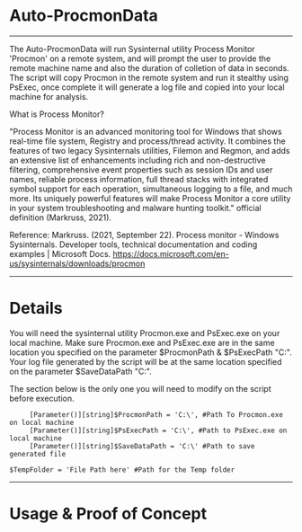 # Auto-ProcmonData
---------------------------------

The Auto-ProcmonData will run Sysinternal utility Process Monitor 'Procmon' on a remote system, 
and will prompt the user to provide the remote machine name and also the duration of colletion of data in seconds.
The script will copy Procmon in the remote system and run it stealthy using PsExec,
once complete it will generate a log file and copied into your local machine for analysis.

What is Process Monitor?

"Process Monitor is an advanced monitoring tool for Windows that shows real-time file system, Registry and process/thread activity. It combines the features of two legacy Sysinternals utilities, Filemon and Regmon, and adds an extensive list of enhancements including rich and non-destructive filtering, comprehensive event properties such as session IDs and user names, reliable process information, full thread stacks with integrated symbol support for each operation, simultaneous logging to a file, and much more. Its uniquely powerful features will make Process Monitor a core utility in your system troubleshooting and malware hunting toolkit." official definition (Markruss, 2021).

Reference:
Markruss. (2021, September 22). Process monitor - Windows Sysinternals. Developer tools, technical documentation and coding examples | Microsoft Docs. https://docs.microsoft.com/en-us/sysinternals/downloads/procmon

---------------------------------
# Details

You will need the sysinternal utility Procmon.exe and PsExec.exe on your local machine.
Make sure Procmon.exe and PsExec.exe are in the same location you specified on the parameter $ProcmonPath & $PsExecPath "C:\".
Your log file generated by the script will be at the same location specified on the parameter $SaveDataPath "C:\".
 
 The section below is the only one you will need to modify on the script before execution.
 
         [Parameter()][string]$ProcmonPath = 'C:\', #Path To Procmon.exe on local machine
         [Parameter()][string]$PsExecPath = 'C:\', #Path to PsExec.exe on local machine
         [Parameter()][string]$SaveDataPath = 'C:\' #Path to save generated file

    $TempFolder = 'File Path here' #Path for the Temp folder
-----------------------------------
# Usage & Proof of Concept
